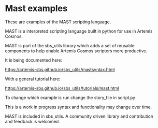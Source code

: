 # Mast examples

These are examples of the MAST scripting language.

MAST is a interpreted scripting language built in python for use in Artemis Cosmos.

MAST is part of the sbs_utils library which adds a set of reusable components to help enable Artemis Cosmos scripters more productive.

It is being documented here:

https://artemis-sbs.github.io/sbs_utils/mastsyntax.html

With a general tutorial here:

https://artemis-sbs.github.io/sbs_utils/tutorials/mast.html

To change which example is run change the story_file in script.py

This is a work in progress syntax and functionality may change over time.

MAST is included in sbs_utils. A community driven library and contribution and feedback is welcomed.
